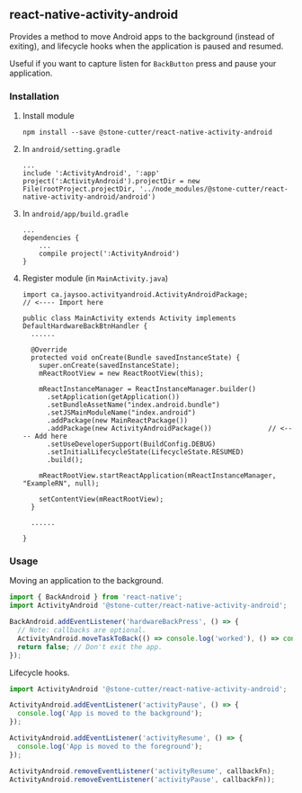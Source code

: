 ## react-native-activity-android

Provides a method to move Android apps to the background (instead of exiting), and lifecycle hooks when
the application is paused and resumed.

Useful if you want to capture listen for `BackButton` press and pause your application.

### Installation

1. Install module

    ```
    npm install --save @stone-cutter/react-native-activity-android
    ```

2. In `android/setting.gradle`

    ```
    ...
    include ':ActivityAndroid', ':app'
    project(':ActivityAndroid').projectDir = new File(rootProject.projectDir, '../node_modules/@stone-cutter/react-native-activity-android/android')
    ```

3. In `android/app/build.gradle`

    ```
    ...
    dependencies {
        ...
        compile project(':ActivityAndroid')
    }
    ```

4. Register module (in `MainActivity.java`)

    ```
    import ca.jaysoo.activityandroid.ActivityAndroidPackage;          // <---- Import here

    public class MainActivity extends Activity implements DefaultHardwareBackBtnHandler {
      ......

      @Override
      protected void onCreate(Bundle savedInstanceState) {
        super.onCreate(savedInstanceState);
        mReactRootView = new ReactRootView(this);

        mReactInstanceManager = ReactInstanceManager.builder()
          .setApplication(getApplication())
          .setBundleAssetName("index.android.bundle")
          .setJSMainModuleName("index.android")
          .addPackage(new MainReactPackage())
          .addPackage(new ActivityAndroidPackage())              // <---- Add here
          .setUseDeveloperSupport(BuildConfig.DEBUG)
          .setInitialLifecycleState(LifecycleState.RESUMED)
          .build();

        mReactRootView.startReactApplication(mReactInstanceManager, "ExampleRN", null);

        setContentView(mReactRootView);
      }

      ......

    }
    ```

### Usage

Moving an application to the background.

```js
import { BackAndroid } from 'react-native';
import ActivityAndroid '@stone-cutter/react-native-activity-android';

BackAndroid.addEventListener('hardwareBackPress', () => {
  // Note: callbacks are optional.
  ActivityAndroid.moveTaskToBack(() => console.log('worked'), () => console.log('failed'));
  return false; // Don't exit the app.
});
```

Lifecycle hooks.

```js
import ActivityAndroid '@stone-cutter/react-native-activity-android';

ActivityAndroid.addEventListener('activityPause', () => {
  console.log('App is moved to the background');
});

ActivityAndroid.addEventListener('activityResume', () => {
  console.log('App is moved to the foreground');
});

ActivityAndroid.removeEventListener('activityResume', callbackFn);
ActivityAndroid.removeEventListener('activityPause', callbackFn));
```
